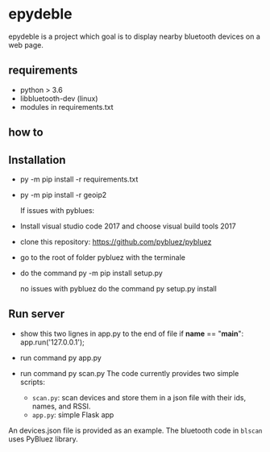 # epydeble

epydeble is a project which goal is to display nearby bluetooth devices on a web page.
  
## requirements

   - python > 3.6
   - libbluetooth-dev (linux)
   - modules in requirements.txt

## how to

## Installation
- py -m pip install -r requirements.txt
- py -m pip install -r geoip2
  
  If issues with pyblues:
- Install visual studio code 2017 and choose visual build tools 2017
- clone this repository: https://github.com/pybluez/pybluez
- go to the root of folder pybluez with the terminale
- do the command py -m pip install setup.py

  no issues with pybluez
  do the command py setup.py install
  

## Run server
- show this two lignes in app.py to the end of file
if __name__ == "__main__":
  app.run('127.0.0.1');

- run command py app.py 
- run command py scan.py
The code currently provides two simple scripts:

	- `scan.py`: scan devices and store them in a json file with their ids, names, and RSSI.
	- `app.py`: simple Flask app

An devices.json file is provided as an example.
The bluetooth code in `blscan` uses PyBluez library.
